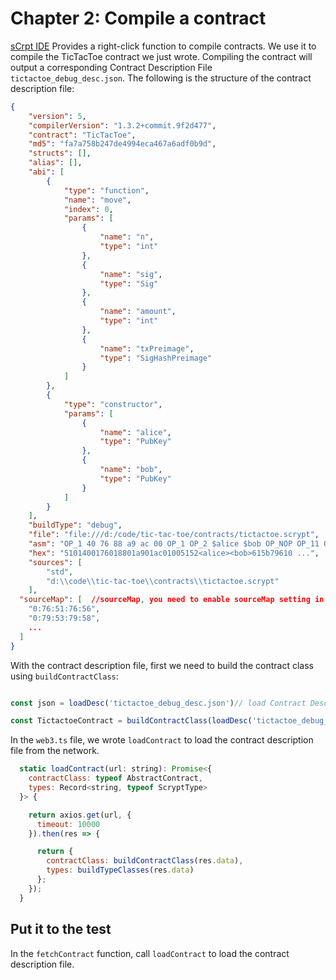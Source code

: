 # Chapter 2: Compile a contract

[sCrpt IDE](https://scrypt-ide.readthedocs.io/zh_CN/latest/compiling.html) Provides a right-click function to compile contracts. We use it to compile the TicTacToe contract we just wrote. Compiling the contract will output a corresponding Contract Description File `tictactoe_debug_desc.json`. The following is the structure of the contract description file:

```json
{
    "version": 5,
    "compilerVersion": "1.3.2+commit.9f2d477",
    "contract": "TicTacToe",
    "md5": "fa7a758b247de4994eca467a6adf0b9d",
    "structs": [],
    "alias": [],
    "abi": [
        {
            "type": "function",
            "name": "move",
            "index": 0,
            "params": [
                {
                    "name": "n",
                    "type": "int"
                },
                {
                    "name": "sig",
                    "type": "Sig"
                },
                {
                    "name": "amount",
                    "type": "int"
                },
                {
                    "name": "txPreimage",
                    "type": "SigHashPreimage"
                }
            ]
        },
        {
            "type": "constructor",
            "params": [
                {
                    "name": "alice",
                    "type": "PubKey"
                },
                {
                    "name": "bob",
                    "type": "PubKey"
                }
            ]
        }
    ],
    "buildType": "debug",
    "file": "file:///d:/code/tic-tac-toe/contracts/tictactoe.scrypt",
    "asm": "OP_1 40 76 88 a9 ac 00 OP_1 OP_2 $alice $bob OP_NOP OP_11 OP_PICK ...",
    "hex": "5101400176018801a901ac01005152<alice><bob>615b79610 ...",
    "sources": [
        "std",
        "d:\\code\\tic-tac-toe\\contracts\\tictactoe.scrypt"
    ],
  "sourceMap": [  //sourceMap, you need to enable sourceMap setting in sCrypt IDE, default is disabled.
    "0:76:51:76:56",
    "0:79:53:79:58",
    ...
  ]
}
```



With the contract description file, first we need to build the contract class using `buildContractClass`:

```javascript

const json = loadDesc('tictactoe_debug_desc.json')// load Contract Description File

const TictactoeContract = buildContractClass(loadDesc('tictactoe_debug_desc.json'));

```

In the `web3.ts` file, we wrote `loadContract` to load the contract description file from the network.

```javascript
  static loadContract(url: string): Promise<{
    contractClass: typeof AbstractContract,
    types: Record<string, typeof ScryptType>
  }> {

    return axios.get(url, {
      timeout: 10000
    }).then(res => {

      return {
        contractClass: buildContractClass(res.data),
        types: buildTypeClasses(res.data)
      };
    });
  }
```


## Put it to the test

In the `fetchContract` function, call `loadContract` to load the contract description file.